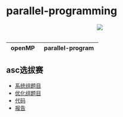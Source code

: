 # parallel-programming

<div align="center">
    <a href="https://github.com/glb400/parallel-programming"> <img src="https://flat.badgen.net/badge/icon/github?icon=github&label"></a>
</div>
<br>

| &nbsp;openMP&nbsp; | &nbsp;parallel-program&nbsp; | 
| :---: | :----: |

## asc选拔赛

- [系统组题目](https://github.com/glb400/parallel-programming/tree/master/1-系统组)
- [优化组题目](https://github.com/glb400/parallel-programming/tree/master/2-1-优化组-必做题)
- [代码](https://github.com/glb400/parallel-programming/tree/master/FYArray)
- [报告](https://github.com/glb400/parallel-programming/tree/master/report)

